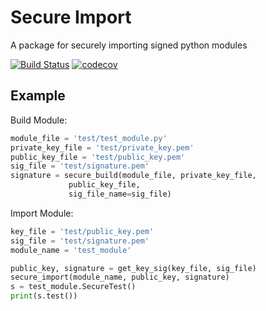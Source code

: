 # Secure Import
A package for securely importing signed python modules

[![Build Status](https://travis-ci.com/rsimari/secure_import.svg?branch=master)](https://travis-ci.org/rsimari/secure_import)
[![codecov](https://codecov.io/gh/rsimari/secure_import/branch/master/graph/badge.svg)](https://codecov.io/gh/rsimari/secure_import)

## Example

Build Module:

```python
module_file = 'test/test_module.py'
private_key_file = 'test/private_key.pem'
public_key_file = 'test/public_key.pem'
sig_file = 'test/signature.pem'
signature = secure_build(module_file, private_key_file,
             public_key_file,
             sig_file_name=sig_file)
```

Import Module:

```python
key_file = 'test/public_key.pem'
sig_file = 'test/signature.pem'
module_name = 'test_module'

public_key, signature = get_key_sig(key_file, sig_file)
secure_import(module_name, public_key, signature)
s = test_module.SecureTest()
print(s.test())
```
